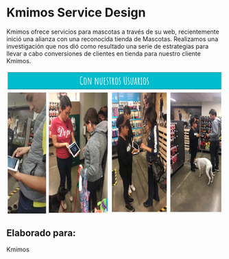 # Kmimos Service Design

Kmimos ofrece servicios para mascotas a través de su web, recientemente inició una alianza con una reconocida tienda de Mascotas. Realizamos una investigación que nos dió como resultado una serie de estrategias para llevar a cabo conversiones de clientes en tienda para nuestro cliente Kmimos.


![service 1](https://github.com/rxmstrd/cdmx_2018_01_ux_kmimos/blob/master/Screen%20Shot%202018-11-29%20at%2012.32.56%20AM.jpg?raw=true)

## Elaborado para:

Kmimos

